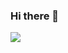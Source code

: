### Hi there 👋

<!--
**jade-elyse/jade-elyse** is a ✨ _special_ ✨ repository because its `README.md` (this file) appears on your GitHub profile.

Here are some ideas to get you started:

- 🔭 I’m currently working on ...
- 🌱 I’m currently learning ...
- 👯 I’m looking to collaborate on ...
- 🤔 I’m looking for help with ...
- 💬 Ask me about ...
- 📫 How to reach me: ...
- 😄 Pronouns: ...
- ⚡ Fun fact: ...
-->
<img align="center" src="[![GitHub Streak](http://github-readme-streak-stats.herokuapp.com?user=jade-elyse&theme=react&hide_border=true&date_format=j%20M%5B%20Y%5D&ring=DD2287&fire=FFDA34&currStreakNum=FFE23E&currStreakLabel=FFE241&background=101223)](https://git.io/streak-stats)">
